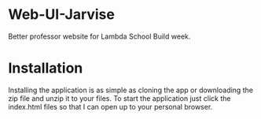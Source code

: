 # Web-UI-Jarvise

Better professor website for Lambda School Build week.

# Installation
Installing the application is as simple as cloning the app or downloading the zip file and unzip it to your files. To start the application just click the index.html files so that I can open up to your personal browser.